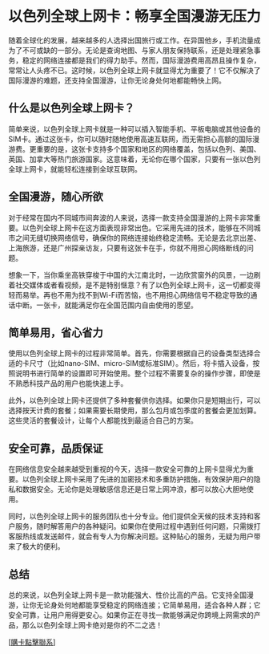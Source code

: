 # 以色列全球上网卡：畅享全国漫游无压力

随着全球化的发展，越来越多的人选择出国旅行或工作。在异国他乡，手机流量成为了不可或缺的一部分。无论是查询地图、与家人朋友保持联系，还是处理紧急事务，稳定的网络连接都是我们的得力助手。然而，国际漫游费用高昂且操作复杂，常常让人头疼不已。这时候，以色列全球上网卡就显得尤为重要了！它不仅解决了国际漫游的难题，还支持全国漫游，让你无论身处何地都能畅快上网。

## 什么是以色列全球上网卡？

简单来说，以色列全球上网卡就是一种可以插入智能手机、平板电脑或其他设备的SIM卡。通过这张卡，你可以随时随地使用高速互联网，而无需担心高额的国际漫游费。更重要的是，这张卡支持多个国家和地区的网络覆盖，包括以色列、美国、英国、加拿大等热门旅游国家。这意味着，无论你在哪个国家，只要有一张以色列全球上网卡，就能轻松连接到全球互联网。

## 全国漫游，随心所欲

对于经常在国内不同城市间奔波的人来说，选择一款支持全国漫游的上网卡非常重要。以色列全球上网卡在这方面表现非常出色。它采用先进的技术，能够在不同城市之间无缝切换网络信号，确保你的网络连接始终稳定流畅。无论是去北京出差、上海旅游，还是广州探亲访友，只要有这张卡在手，你就不用担心网络断线的问题。

想象一下，当你乘坐高铁穿梭于中国的大江南北时，一边欣赏窗外的风景，一边刷着社交媒体或者看视频，是不是特别惬意？有了以色列全球上网卡，这一切都变得轻而易举。再也不用为找不到Wi-Fi而苦恼，也不用担心网络信号不稳定导致的通话中断。一张卡，就能满足你在全国范围内自由使用的愿望。

## 简单易用，省心省力

使用以色列全球上网卡的过程非常简单。首先，你需要根据自己的设备类型选择合适的卡尺寸（比如nano-SIM、micro-SIM或标准SIM）。然后，将卡插入设备，按照说明书进行简单的设置即可开始使用。整个过程不需要复杂的操作步骤，即使是不熟悉科技产品的用户也能快速上手。

此外，以色列全球上网卡还提供了多种套餐供你选择。如果你只是短期出行，可以选择按天计费的套餐；如果需要长期使用，那么包月或包季度的套餐会更加划算。这些灵活的套餐设计，让每个人都能找到最适合自己的方案。

## 安全可靠，品质保证

在网络信息安全越来越受到重视的今天，选择一款安全可靠的上网卡显得尤为重要。以色列全球上网卡采用了先进的加密技术和多重防护措施，有效保护用户的隐私和数据安全。无论你是处理敏感信息还是日常上网冲浪，都可以放心大胆地使用。

同时，以色列全球上网卡的服务团队也十分专业。他们提供全天候的技术支持和客户服务，随时解答用户的各种疑问。如果你在使用过程中遇到任何问题，只需拨打客服热线或发送邮件，就会有专人为你解决问题。这种贴心的服务，无疑为用户带来了极大的便利。

## 总结

总的来说，以色列全球上网卡是一款功能强大、性价比高的产品。它支持全国漫游，让你无论身处何地都能享受稳定的网络连接；它简单易用，适合各种人群；它安全可靠，让用户用得更安心。如果你正在寻找一款能够满足你跨境上网需求的产品，那么以色列全球上网卡绝对是你的不二之选！

[[購卡點擊聯系](https://t.me/s/esim1088)]